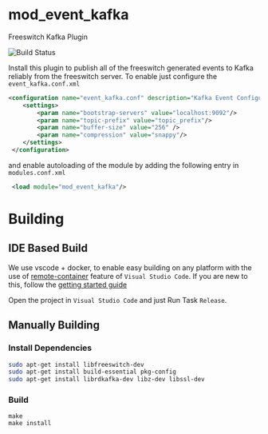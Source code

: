 # mod_event_kafka
Freeswitch Kafka Plugin 

![Build Status](https://travis-ci.com/voiceip/mod_event_kafka.svg?branch=master)

Install this plugin to publish all of the freeswitch generated events to Kafka reliably from the freeswitch server. To enable just configure the `event_kafka.conf.xml` 

```xml
<configuration name="event_kafka.conf" description="Kafka Event Configuration">
	<settings>
		<param name="bootstrap-servers" value="localhost:9092"/>
		<param name="topic-prefix" value="topic_prefix"/>
		<param name="buffer-size" value="256" /> 
		<param name="compression" value="snappy"/>
	</settings>
 </configuration>
```
and enable autoloading of the module by adding the following entry in `modules.conf.xml`

```xml
 <load module="mod_event_kafka"/>
```



# Building

## IDE Based Build

We use vscode + docker, to enable easy building on any platform with the use of [remote-container](https://code.visualstudio.com/docs/remote/containers#_getting-started) feature of `Visual Studio Code`. If you are new to this, follow the [getting started guide](https://code.visualstudio.com/docs/remote/containers#_getting-started) 

Open the project in `Visual Studio Code` and just Run Task `Release`.


## Manually Building

### Install Dependencies
```bash
sudo apt-get install libfreeswitch-dev
sudo apt-get install build-essential pkg-config 
sudo apt-get install librdkafka-dev libz-dev libssl-dev
```

### Build

```
make
make install
```


